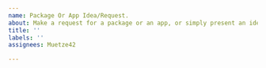 ```yaml
---
name: Package Or App Idea/Request.
about: Make a request for a package or an app, or simply present an idea.
title: ''
labels: ''
assignees: Muetze42

---
```



